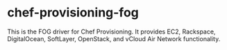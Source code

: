 # chef-provisioning-fog

This is the FOG driver for Chef Provisioning.  It provides EC2, Rackspace, DigitalOcean, SoftLayer, OpenStack, and vCloud Air Network functionality.
